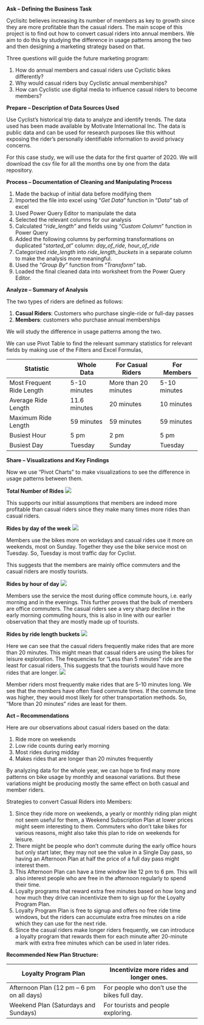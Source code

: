 **Ask – Defining the Business Task**

Cyclisitc believes increasing its number of members as key to growth since they are more profitable than the casual riders. The main scope of this project is to find out how to convert casual riders into annual members. We aim to do this by studying the difference in usage patterns among the two and then designing a marketing strategy based on that.

Three questions will guide the future marketing program:

1. How do annual members and casual riders use Cyclistic bikes differently?
2. Why would casual riders buy Cyclistic annual memberships?
3. How can Cyclistic use digital media to influence casual riders to become members?

**Prepare – Description of Data Sources Used**

Use Cyclist’s historical trip data to analyze and identify trends. The data used has been made available by Motivate International Inc. The data is public data and can be used for research purposes like this without exposing the rider’s personally identifiable information to avoid privacy concerns.

For this case study, we will use the data for the first quarter of 2020. We will download the csv file for all the months one by one from the data repository.

**Process – Documentation of Cleaning and Manipulating Process**

1. Made the backup of initial data before modifying them
2. Imported the file into excel using “_Get Data_” function in “_Data_” tab of excel
3. Used Power Query Editor to manipulate the data
4. Selected the relevant columns for our analysis
5. Calculated “_ride_length”_ and fields using “_Custom Column_” function in Power Query
6. Added the following columns by performing transformations on duplicated “_started_at_” column: _day_of_ride, hour_of_ride_
7. Categorized _ride_length_ into _ride_length_buckets_ in a separate column to make the analysis more meaningful.
8. Used the “_Group By”_ function from “_Transform”_ tab.
9. Loaded the final cleaned data into worksheet from the Power Query Editor.

**Analyze – Summary of Analysis**

The two types of riders are defined as follows:

1. **Casual Riders**: Customers who purchase single-ride or full-day passes
2. **Members**: customers who purchase annual memberships

We will study the difference in usage patterns among the two.

We can use Pivot Table to find the relevant summary statistics for relevant fields by making use of the Filters and Excel Formulas,

| **Statistic** | **Whole Data** | **For Casual Riders** | **For Members** |
| --- | --- | --- | --- |
| Most Frequent Ride Length | 5-10 minutes | More than 20 minutes | 5-10 minutes |
| Average Ride Length | 11.6 minutes | 20 minutes | 10 minutes |
| Maximum Ride Length | 59 minutes | 59 minutes | 59 minutes |
| Busiest Hour | 5 pm | 2 pm | 5 pm |
| Busiest Day | Tuesday | Sunday | Tuesday |

**Share – Visualizations and Key Findings**

Now we use “Pivot Charts” to make visualizations to see the difference in usage patterns between them.

**Total Number of Rides**
![](https://github.com/harigovindr2003/projects/blob/main/Cyclistic%20Case%20Study/casual%20vs%20members.png)

This supports our initial assumptions that members are indeed more profitable than casual riders since they make many times more rides than casual riders.

**Rides by day of the week**
![](https://github.com/harigovindr2003/projects/blob/main/Cyclistic%20Case%20Study/distribution%20by%20day.png)

Members use the bikes more on workdays and casual rides use it more on weekends, most on Sunday. Together they use the bike service most on Tuesday. So, Tuesday is most traffic day for Cyclist.

This suggests that the members are mainly office commuters and the casual riders are mostly tourists.

**Rides by hour of day**
![](https://github.com/harigovindr2003/projects/blob/main/Cyclistic%20Case%20Study/distribution%20by%20hour.png)

Members use the service the most during office commute hours, i.e. early morning and in the evenings. This further proves that the bulk of members are office commuters. The casual riders see a very sharp decline in the early morning commuting hours, this is also in line with our earlier observation that they are mostly made up of tourists.

**Rides by ride length buckets**
![](https://github.com/harigovindr2003/projects/blob/main/Cyclistic%20Case%20Study/ride%20length%20bucket%20of%20casual%20riders.png)

Here we can see that the casual riders frequently make rides that are more than 20 minutes. This might mean that casual riders are using the bikes for leisure exploration. The frequencies for “Less than 5 minutes” ride are the least for casual riders. This suggests that the tourists would have more rides that are longer.
![](https://github.com/harigovindr2003/projects/blob/main/Cyclistic%20Case%20Study/ride%20length%20bucket%20of%20members.png)

Member riders most frequently make rides that are 5-10 minutes long. We see that the members have often fixed commute times. If the commute time was higher, they would most likely for other transportation methods. So, “More than 20 minutes” rides are least for them.

**Act – Recommendations**

Here are our observations about casual riders based on the data:

1. Ride more on weekends
2. Low ride counts during early morning
3. Most rides during midday
4. Makes rides that are longer than 20 minutes frequently

By analyzing data for the whole year, we can hope to find many more patterns on bike usage by monthly and seasonal variations. But these variations might be producing mostly the same effect on both casual and member riders.

Strategies to convert Casual Riders into Members:

1. Since they ride more on weekends, a yearly or monthly riding plan might not seem useful for them, a Weekend Subscription Plan at lower prices might seem interesting to them. Commuters who don’t take bikes for various reasons, might also take this plan to ride on weekends for leisure.
2. There might be people who don’t commute during the early office hours but only start later, they may not see the value in a Single Day pass, so having an Afternoon Plan at half the price of a full day pass might interest them.
3. This Afternoon Plan can have a time window like 12 pm to 6 pm. This will also interest people who are free in the afternoon regularly to spend their time.
4. Loyalty programs that reward extra free minutes based on how long and how much they drive can incentivize them to sign up for the Loyalty Program Plan.
5. Loyalty Program Plan is free to signup and offers no free ride time windows, but the riders can accumulate extra free minutes on a ride which they can use for the next ride.
6. Since the casual riders make longer riders frequently, we can introduce a loyalty program that rewards them for each minute after 20-minute mark with extra free minutes which can be used in later rides.

**Recommended New Plan Structure:**

| Loyalty Program Plan | Incentivize more rides and longer ones. |
| --- | --- |
| Afternoon Plan (12 pm – 6 pm on all days) | For people who don’t use the bikes full day. |
| Weekend Plan (Saturdays and Sundays) | For tourists and people exploring. |
